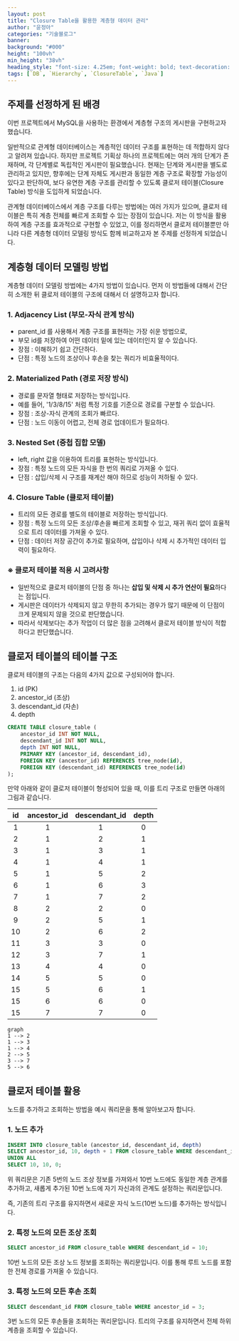 ```yaml
---
layout: post  
title: "Closure Table을 활용한 계층형 데이터 관리"
author: "윤정아"
categories: "기술블로그"
banner:
background: "#000"
height: "100vh"
min_height: "38vh"
heading_style: "font-size: 4.25em; font-weight: bold; text-decoration: underline"
tags: [`DB`, `Hierarchy`, `ClosureTable`, `Java`]
---
```


## 주제를 선정하게 된 배경
이번 프로젝트에서 MySQL을 사용하는 환경에서 계층형 구조의 게시판을 구현하고자 했습니다.

일반적으로 관계형 데이터베이스는 계층적인 데이터 구조를 표현하는 데 적합하지 않다고 알려져 있습니다.
하지만 프로젝트 기획상 하나의 프로젝트에는 여러 개의 단계가 존재하며, 각 단계별로 독립적인 게시판이 필요했습니다.
현재는 단계와 게시판을 별도로 관리하고 있지만, 향후에는 단계 자체도 게시판과 동일한 계층 구조로 확장할 가능성이 있다고 판단하여, 보다 유연한 계층 구조를 관리할 수 있도록 클로저 테이블(Closure Table) 방식을 도입하게 되었습니다.

관계형 데이터베이스에서 계층 구조를 다루는 방법에는 여러 가지가 있으며, 클로저 테이블은 특히 계층 전체를 빠르게 조회할 수 있는 장점이 있습니다.
저는 이 방식을 활용하여 계층 구조를 효과적으로 구현할 수 있었고, 이를 정리하면서 클로저 테이블뿐만 아니라 다른 계층형 데이터 모델링 방식도 함께 비교하고자 본 주제를 선정하게 되었습니다.

## 계층형 데이터 모델링 방법
계층형 데이터 모델링 방법에는 4가지 방법이 있습니다. 먼저 이 방법들에 대해서 간단히 소개한 뒤 클로저 테이블의 구조에 대해서 더 설명하고자 합니다.

### 1. Adjacency List (부모-자식 관계 방식)
 - parent_id 를 사용해서 계층 구조를 표현하는 가장 쉬운 방법으로,
 - 부모 id를 저장하여 어떤 데이터 밑에 있는 데이터인지 알 수 있습니다.
 - 장점 : 이해하기 쉽고 간단하다.
 - 단점 : 특정 노드의 조상이나 후손을 찾는 쿼리가 비효율적이다.
   
### 2. Materialized Path (경로 저장 방식)
 - 경로를 문자열 형태로 저장하는 방식입니다.
 - 예를 들어, '1/3/8/15' 처럼 특정 기호를 기준으로 경로를 구분할 수 있습니다.
 - 장점 : 조상-자식 관계의 조회가 빠르다.
 - 단점 : 노드 이동이 어렵고, 전체 경로 업데이트가 필요하다.

### 3. Nested Set (중첩 집합 모델)
 - left, right 값을 이용하여 트리를 표현하는 방식입니다.
 - 장점 : 특정 노드의 모든 자식을 한 번의 쿼리로 가져올 수 있다.
 - 단점 : 삽입/삭제 시 구조를 재계산 해야 하므로 성능이 저하될 수 있다.


### 4. Closure Table (클로저 테이블)
 - 트리의 모든 경로를 별도의 테이블로 저장하는 방식입니다.
 - 장점 : 특정 노드의 모든 조상/후손을 빠르게 조회할 수 있고, 재귀 쿼리 없이 효율적으로 트리 데이터를 가져올 수 있다.
 - 단점 : 데이터 저장 공간이 추가로 필요하며, 삽입이나 삭제 시 추가적인 데이터 입력이 필요하다.

### ※ 클로저 테이블 적용 시 고려사항
 - 일반적으로 클로저 테이블의 단점 중 하나는 **삽입 및 삭제 시 추가 연산이 필요**하다는 점입니다. 
 - 게시판은 데이터가 삭제되지 않고 무한히 추가되는 경우가 많기 때문에 이 단점이 크게 문제되지 않을 것으로 판단했습니다.
 - 따라서 삭제보다는 추가 작업이 더 많은 점을 고려해서 클로저 테이블 방식이 적합하다고 판단했습니다.

## 클로저 테이블의 테이블 구조
클로저 테이블의 구조는 다음의 4가지 값으로 구성되어야 합니다.
1. id (PK)
2. ancestor_id (조상)
3. descendant_id (자손)
4. depth

```SQL
CREATE TABLE closure_table (
    ancestor_id INT NOT NULL,
    descendant_id INT NOT NULL,
    depth INT NOT NULL,
    PRIMARY KEY (ancestor_id, descendant_id),
    FOREIGN KEY (ancestor_id) REFERENCES tree_node(id),
    FOREIGN KEY (descendant_id) REFERENCES tree_node(id)
);
```

만약 아래와 같이 클로저 테이블이 형성되어 있을 때, 이를 트리 구조로 만들면 아래의 그림과 같습니다.

| id | ancestor_id | descendant_id | depth |
|:--:|:-----------:|:-------------:|:-----:|
| 1  |      1      |       1       |   0   |
| 2  |      1      |       2       |   1   |
| 3  |      1      |       3       |   1   |
| 4  |      1      |       4       |   1   |
| 5  |      1      |       5       |   2   |
| 6  |      1      |       6       |   3   |
| 7  |      1      |       7       |   2   |
| 8  |      2      |       2       |   0   |
| 9  |      2      |       5       |   1   |
| 10 |      2      |       6       |   2   |
| 11 |      3      |       3       |   0   |
| 12 |      3      |       7       |   1   |
| 13 |      4      |       4       |   0   |
| 14 |      5      |       5       |   0   |
| 15 |      5      |       6       |   1   |
| 15 |      6      |       6       |   0   |
| 15 |      7      |       7       |   0   |

```mermaid
graph 
1 --> 2
1 --> 3
1 --> 4
2 --> 5
3 --> 7
5 --> 6
```
## 클로저 테이블 활용
노드를 추가하고 조회하는 방법을 예시 쿼리문을 통해 알아보고자 합니다.

### 1. 노드 추가
```SQL
INSERT INTO closure_table (ancestor_id, descendant_id, depth)
SELECT ancestor_id, 10, depth + 1 FROM closure_table WHERE descendant_id = 5
UNION ALL
SELECT 10, 10, 0;
```
위 쿼리문은 기존 5번의 노드 조상 정보를 가져와서 10번 노드에도 동일한 계층 관계를 추가하고, 새롭게 추가된 10번 노드에 자기 자신과의 관계도 설정하는 쿼리문입니다.

즉, 기존의 트리 구조를 유지하면서 새로운 자식 노드(10번 노드)를 추가하는 방식입니다.

### 2. 특정 노드의 모든 조상 조회
```SQL
SELECT ancestor_id FROM closure_table WHERE descendant_id = 10;
```
10번 노드의 모든 조상 노드 정보를 조회하는 쿼리문입니다. 이를 통해 루트 노드를 포함한 전체 경로를 가져올 수 있습니다.

### 3. 특정 노드의 모든 후손 조회
```SQL
SELECT descendant_id FROM closure_table WHERE ancestor_id = 3;
```
3번 노드의 모든 후손들을 조회하는 쿼리문입니다. 트리의 구조를 유지하면서 전체 하위 계층을 조회할 수 있습니다.
